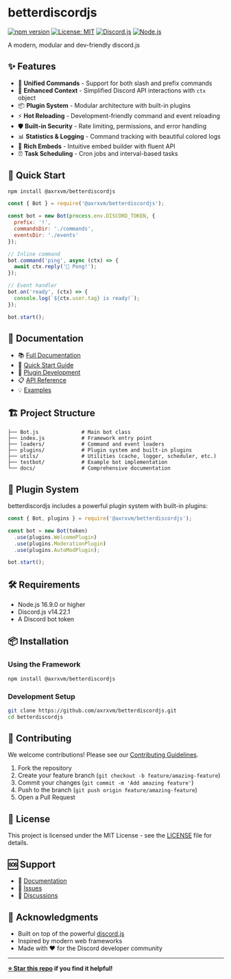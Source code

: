 # betterdiscordjs

[![npm version](https://badge.fury.io/js/betterdiscordjs.svg)](https://badge.fury.io/js/@axrxvm/betterdiscordjs)
[![License: MIT](https://img.shields.io/badge/License-MIT-yellow.svg)](https://opensource.org/licenses/MIT)
[![Discord.js](https://img.shields.io/badge/discord.js-v14.22.1-blue.svg)](https://discord.js.org/)
[![Node.js](https://img.shields.io/badge/node-%3E%3D16.9.0-brightgreen.svg)](https://nodejs.org/)

A modern, modular and dev-friendly discord.js

## ✨ Features

- 🎯 **Unified Commands** - Support for both slash and prefix commands
- 🔧 **Enhanced Context** - Simplified Discord API interactions with `ctx` object
- 📦 **Plugin System** - Modular architecture with built-in plugins
- ⚡ **Hot Reloading** - Development-friendly command and event reloading
- 🛡️ **Built-in Security** - Rate limiting, permissions, and error handling
- 📊 **Statistics & Logging** - Command tracking with beautiful colored logs
- 🎨 **Rich Embeds** - Intuitive embed builder with fluent API
- ⏰ **Task Scheduling** - Cron jobs and interval-based tasks

## 🚀 Quick Start

```bash
npm install @axrxvm/betterdiscordjs
```

```javascript
const { Bot } = require('@axrxvm/betterdiscordjs');

const bot = new Bot(process.env.DISCORD_TOKEN, {
  prefix: '!',
  commandsDir: './commands',
  eventsDir: './events'
});

// Inline command
bot.command('ping', async (ctx) => {
  await ctx.reply('🏓 Pong!');
});

// Event handler
bot.on('ready', (ctx) => {
  console.log(`${ctx.user.tag} is ready!`);
});

bot.start();
```

## 📖 Documentation

- 📚 [Full Documentation](./docs/README.md)
- 🚀 [Quick Start Guide](./docs/getting-started/quick-start.md)
- 🔌 [Plugin Development](./docs/plugins/creating-plugins.md)
- 📋 [API Reference](./docs/api/bot.md)
- 💡 [Examples](./docs/examples/)

## 🏗️ Project Structure

```
├── Bot.js              # Main bot class
├── index.js            # Framework entry point
├── loaders/            # Command and event loaders
├── plugins/            # Plugin system and built-in plugins
├── utils/              # Utilities (cache, logger, scheduler, etc.)
├── testbot/            # Example bot implementation
└── docs/               # Comprehensive documentation
```

## 🔌 Plugin System

betterdiscordjs includes a powerful plugin system with built-in plugins:

```javascript
const { Bot, plugins } = require('@axrxvm/betterdiscordjs');

const bot = new Bot(token)
  .use(plugins.WelcomePlugin)
  .use(plugins.ModerationPlugin)
  .use(plugins.AutoModPlugin);

bot.start();
```

## 🛠️ Requirements

- Node.js 16.9.0 or higher
- Discord.js v14.22.1
- A Discord bot token

## 📦 Installation

### Using the Framework
```bash
npm install @axrxvm/betterdiscordjs
```

### Development Setup
```bash
git clone https://github.com/axrxvm/betterdiscordjs.git
cd betterdiscordjs
```

## 🤝 Contributing

We welcome contributions! Please see our [Contributing Guidelines](./CONTRIBUTING.md).

1. Fork the repository
2. Create your feature branch (`git checkout -b feature/amazing-feature`)
3. Commit your changes (`git commit -m 'Add amazing feature'`)
4. Push to the branch (`git push origin feature/amazing-feature`)
5. Open a Pull Request

## 📄 License

This project is licensed under the MIT License - see the [LICENSE](LICENSE) file for details.

## 🆘 Support

- 📖 [Documentation](./docs/README.md)
- 🐛 [Issues](https://github.com/axrxvm/betterdiscordjs/issues)
- 💬 [Discussions](https://github.com/axrxvm/betterdiscordjs/discussions)

## 🙏 Acknowledgments

- Built on top of the powerful [discord.js](https://discord.js.org/)
- Inspired by modern web frameworks
- Made with ❤️ for the Discord developer community

---

**[⭐ Star this repo](https://github.com/axrxvm/betterdiscordjs) if you find it helpful!**



